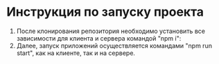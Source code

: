 # Инструкция по запуску проекта
1. После клонирования репозитория необходимо установить все зависимости для клиента и сервера командой "npm i":
2. Далее, запуск приложений осуществляется командами "npm run start", как на клиенте, так и на сервере.